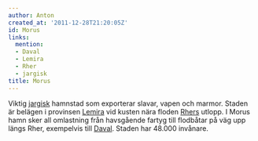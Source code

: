 ```yaml
---
author: Anton
created_at: '2011-12-28T21:20:05Z'
id: Morus
links:
  mention:
  - Daval
  - Lemira
  - Rher
  - jargisk
title: Morus
---
```


Viktig [jargisk] hamnstad som exporterar slavar, vapen och marmor. Staden är belägen i provinsen
[Lemira] vid kusten nära floden [Rhers] utlopp. I Morus hamn sker all omlastning från havsgående
fartyg till flodbåtar på väg upp längs Rher, exempelvis till [Daval]. Staden har 48.000 invånare.

  [jargisk]: jargisk
  [Lemira]: Lemira
  [Rhers]: Rher
  [Daval]: Daval
